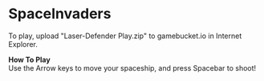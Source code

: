 # SpaceInvaders

To play, upload "Laser-Defender Play.zip" to gamebucket.io in Internet Explorer.

<b>How To Play</b><br>
Use the Arrow keys to move your spaceship, and press Spacebar to shoot!

